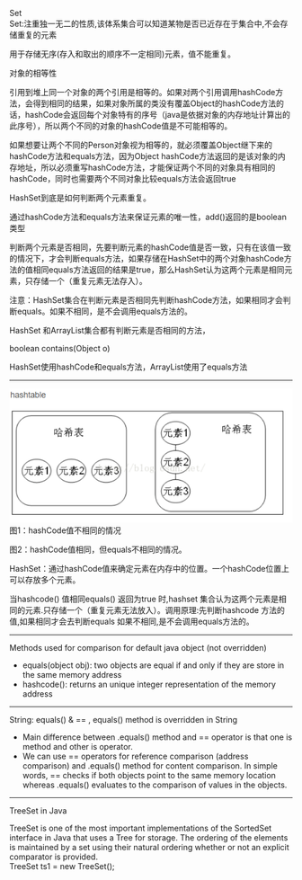 Set  
Set:注重独一无二的性质,该体系集合可以知道某物是否已近存在于集合中,不会存储重复的元素  

用于存储无序(存入和取出的顺序不一定相同)元素，值不能重复。

对象的相等性

引用到堆上同一个对象的两个引用是相等的。如果对两个引用调用hashCode方法，会得到相同的结果，如果对象所属的类没有覆盖Object的hashCode方法的话，hashCode会返回每个对象特有的序号（java是依据对象的内存地址计算出的此序号），所以两个不同的对象的hashCode值是不可能相等的。

如果想要让两个不同的Person对象视为相等的，就必须覆盖Object继下来的hashCode方法和equals方法，因为Object  hashCode方法返回的是该对象的内存地址，所以必须重写hashCode方法，才能保证两个不同的对象具有相同的hashCode，同时也需要两个不同对象比较equals方法会返回true

HashSet到底是如何判断两个元素重复。

通过hashCode方法和equals方法来保证元素的唯一性，add()返回的是boolean类型

判断两个元素是否相同，先要判断元素的hashCode值是否一致，只有在该值一致的情况下，才会判断equals方法，如果存储在HashSet中的两个对象hashCode方法的值相同equals方法返回的结果是true，那么HashSet认为这两个元素是相同元素，只存储一个（重复元素无法存入）。

注意：HashSet集合在判断元素是否相同先判断hashCode方法，如果相同才会判断equals。如果不相同，是不会调用equals方法的。

 

HashSet 和ArrayList集合都有判断元素是否相同的方法，

boolean contains(Object o)

HashSet使用hashCode和equals方法，ArrayList使用了equals方法

***
![Alt text](images/Set_Hashtable.png?raw=true "Hashtable")  
图1：hashCode值不相同的情况

图2：hashCode值相同，但equals不相同的情况。

HashSet：通过hashCode值来确定元素在内存中的位置。一个hashCode位置上可以存放多个元素。

当hashcode() 值相同equals() 返回为true 时,hashset 集合认为这两个元素是相同的元素.只存储一个（重复元素无法放入）。调用原理:先判断hashcode 方法的值,如果相同才会去判断equals 如果不相同,是不会调用equals方法的。

***
Methods used for comparison for default java object (not overridden)
- equals(object obj): two objects are equal if and only if they are store in the same memory address
- hashcode(): returns an unique integer representation of the memory address

***
String: equals() & == , equals() method is overridden in String
- Main difference between .equals() method and == operator is that one is method and other is operator.
- We can use == operators for reference comparison (address comparison) and .equals() method for content comparison. In simple words, == checks if both objects point to the same memory location whereas .equals() evaluates to the comparison of values in the objects.

*** 
TreeSet in Java

TreeSet is one of the most important implementations of the SortedSet interface in Java that uses a Tree for storage. The ordering of the elements is maintained by a set using their natural ordering whether or not an explicit comparator is provided.  
TreeSet<String> ts1 = new TreeSet<String>(); 